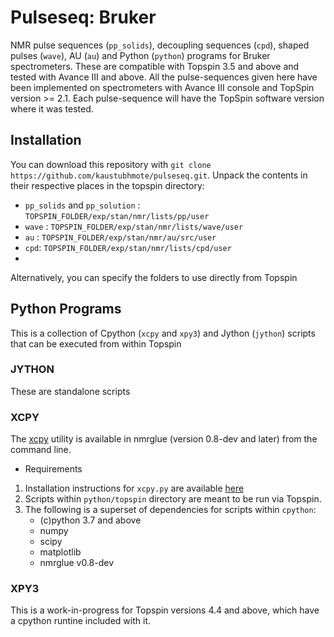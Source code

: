 # Pulseseq: Bruker

NMR pulse sequences (`pp_solids`), decoupling sequences (`cpd`), shaped pulses (`wave`), AU (`au`) and Python (`python`) programs for Bruker spectrometers. These are compatible with Topspin 3.5 and above and tested with Avance III and above. All the pulse-sequences given here have been implemented on spectrometers with Avance III console and TopSpin version >= 2.1. Each pulse-sequence will have the TopSpin software version where it was tested.

## Installation
You can download this repository with `git clone https://github.com/kaustubhmote/pulseseq.git`. 
Unpack the contents in their respective places in the topspin directory:
- `pp_solids` and `pp_solution` : `TOPSPIN_FOLDER/exp/stan/nmr/lists/pp/user`
- `wave` : `TOPSPIN_FOLDER/exp/stan/nmr/lists/wave/user`
- `au` : `TOPSPIN_FOLDER/exp/stan/nmr/au/src/user`
- `cpd`: `TOPSPIN_FOLDER/exp/stan/nmr/lists/cpd/user`
- 
Alternatively, you can specify the folders to use directly from Topspin


## Python Programs
This is a collection of Cpython (`xcpy` and `xpy3`) and Jython (`jython`) scripts that can be executed from within Topspin 

### JYTHON
These are standalone scripts

### XCPY 
The [xcpy](https://github.com/jjhelmus/nmrglue/blob/master/nmrglue/util/xcpy.py) utility is available in nmrglue (version 0.8-dev and later) 
from the command line.

- Requirements
1. Installation instructions for `xcpy.py` are available [here](https://github.com/jjhelmus/nmrglue/blob/master/nmrglue/util/xcpy.py)
2. Scripts within `python/topspin` directory are meant to be run via Topspin. 
2. The following is a superset of dependencies for scripts within `cpython`: 
   - (c)python 3.7 and above
   - numpy
   - scipy
   - matplotlib
   - nmrglue v0.8-dev 

### XPY3
This is a work-in-progress for Topspin versions 4.4 and above, which have a cpython runtine included with it.
